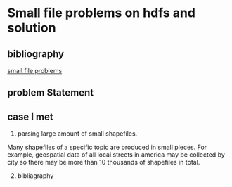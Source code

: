 # Small file problems on hdfs and solution

## bibliography
[small file problems](https://blog.cloudera.com/blog/2009/02/the-small-files-problem/)

## problem Statement


## case I met

1. parsing large amount of small shapefiles.

Many shapefiles of a specific topic are produced in small pieces. For example, geospatial data of all local streets in america may be collected by city so there may be more than 10 thousands of shapefiles in total.

2. bibliagraphy


